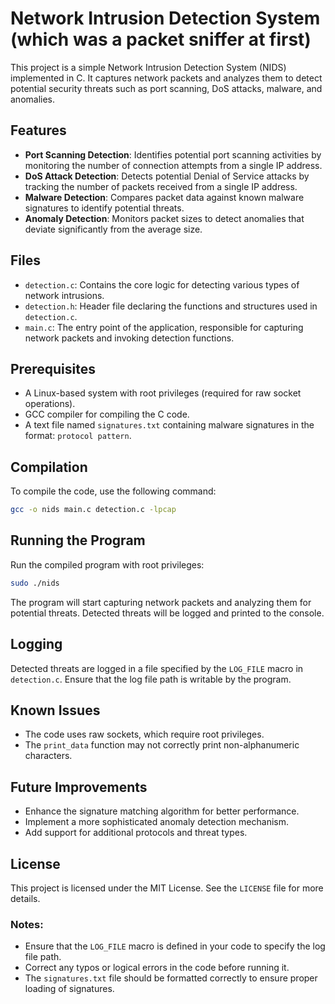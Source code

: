 # Network Intrusion Detection System (which was a packet sniffer at first)

This project is a simple Network Intrusion Detection System (NIDS) implemented in C. It captures network packets and analyzes them to detect potential security threats such as port scanning, DoS attacks, malware, and anomalies.

## Features

- **Port Scanning Detection**: Identifies potential port scanning activities by monitoring the number of connection attempts from a single IP address.
- **DoS Attack Detection**: Detects potential Denial of Service attacks by tracking the number of packets received from a single IP address.
- **Malware Detection**: Compares packet data against known malware signatures to identify potential threats.
- **Anomaly Detection**: Monitors packet sizes to detect anomalies that deviate significantly from the average size.

## Files

- `detection.c`: Contains the core logic for detecting various types of network intrusions.
- `detection.h`: Header file declaring the functions and structures used in `detection.c`.
- `main.c`: The entry point of the application, responsible for capturing network packets and invoking detection functions.

## Prerequisites

- A Linux-based system with root privileges (required for raw socket operations).
- GCC compiler for compiling the C code.
- A text file named `signatures.txt` containing malware signatures in the format: `protocol pattern`.

## Compilation

To compile the code, use the following command:

```bash
gcc -o nids main.c detection.c -lpcap
```

## Running the Program

Run the compiled program with root privileges:

```bash
sudo ./nids
```

The program will start capturing network packets and analyzing them for potential threats. Detected threats will be logged and printed to the console.

## Logging

Detected threats are logged in a file specified by the `LOG_FILE` macro in `detection.c`. Ensure that the log file path is writable by the program.

## Known Issues

- The code uses raw sockets, which require root privileges.
- The `print_data` function may not correctly print non-alphanumeric characters.

## Future Improvements

- Enhance the signature matching algorithm for better performance.
- Implement a more sophisticated anomaly detection mechanism.
- Add support for additional protocols and threat types.

## License

This project is licensed under the MIT License. See the `LICENSE` file for more details.

### Notes:
- Ensure that the `LOG_FILE` macro is defined in your code to specify the log file path.
- Correct any typos or logical errors in the code before running it.
- The `signatures.txt` file should be formatted correctly to ensure proper loading of signatures.
